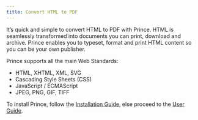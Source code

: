 ```yaml
---
title: Convert HTML to PDF
---
```


It’s quick and simple to convert HTML to PDF with Prince. HTML is
seamlessly transformed into documents you can print, download and archive.
Prince enables you to typeset, format and print HTML content so you can be
your own publisher.

Prince supports all the main Web Standards:

-   HTML, XHTML, XML, SVG
-   Cascading Style Sheets (CSS)
-   JavaScript / ECMAScript
-   JPEG, PNG, GIF, TIFF

To install Prince, follow the [Installation Guide](installing.md), else
proceed to the [User Guide](styling.md).
